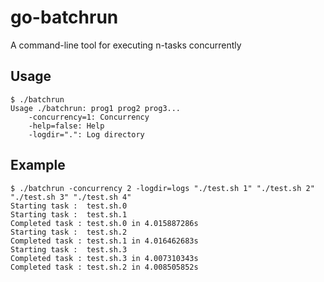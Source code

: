 go-batchrun
===========

A command-line tool for executing n-tasks concurrently


## Usage
    $ ./batchrun
    Usage ./batchrun: prog1 prog2 prog3...
        -concurrency=1: Concurrency
        -help=false: Help
        -logdir=".": Log directory

## Example
	$ ./batchrun -concurrency 2 -logdir=logs "./test.sh 1" "./test.sh 2" "./test.sh 3" "./test.sh 4"
	Starting task :  test.sh.0
	Starting task :  test.sh.1
	Completed task : test.sh.0 in 4.015887286s
	Starting task :  test.sh.2
	Completed task : test.sh.1 in 4.016462683s
	Starting task :  test.sh.3
	Completed task : test.sh.3 in 4.007310343s
	Completed task : test.sh.2 in 4.008505852s